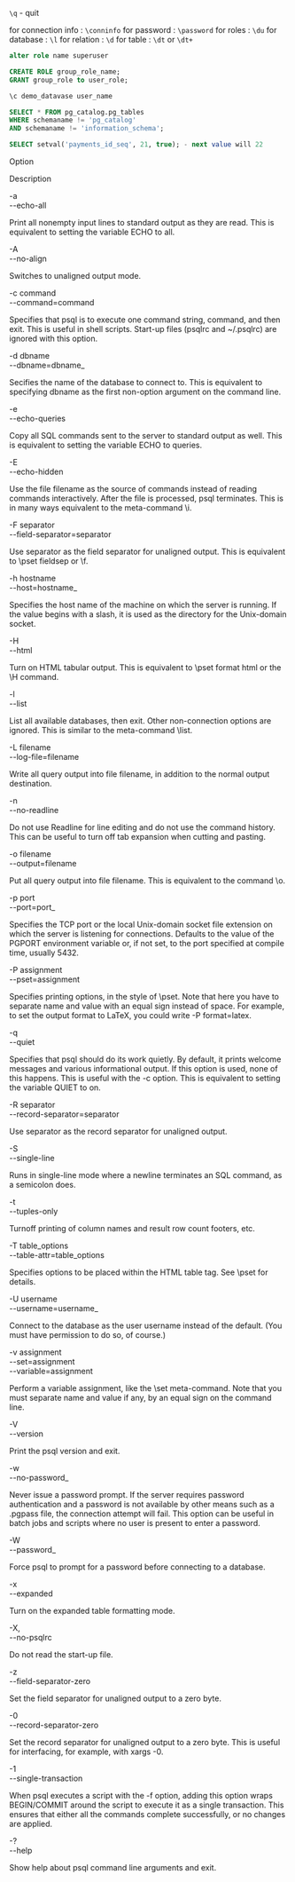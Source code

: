`\q` - quit

for connection info : `\conninfo`
for password : `\password` 
for roles : `\du` 
for database : `\l`
for relation : `\d`
for table : `\dt` or `\dt+`

```sql
alter role name superuser
```
```sql
CREATE ROLE group_role_name;
GRANT group_role to user_role;
```

```sql
\c demo_datavase user_name
```

```sql
SELECT * FROM pg_catalog.pg_tables 
WHERE schemaname != 'pg_catalog' 
AND schemaname != 'information_schema';
```


```sql
SELECT setval('payments_id_seq', 21, true); - next value will 22
```
Option

Description

-a  
--echo-all

Print all nonempty input lines to standard output as they are read. This is equivalent to setting the variable ECHO to all.

-A  
--no-align

Switches to unaligned output mode.

-c command  
--command=command

Specifies that psql is to execute one command string, command, and then exit. This is useful in shell scripts. Start-up files (psqlrc and ~/.psqlrc) are ignored with this option.

-d dbname  
--dbname=dbname_

Secifies the name of the database to connect to. This is equivalent to specifying dbname as the first non-option argument on the command line.

-e  
--echo-queries

Copy all SQL commands sent to the server to standard output as well. This is equivalent to setting the variable ECHO to queries.

-E  
--echo-hidden

Use the file filename as the source of commands instead of reading commands interactively. After the file is processed, psql terminates. This is in many ways equivalent to the meta-command \i.

-F separator  
--field-separator=separator

Use separator as the field separator for unaligned output. This is equivalent to \pset fieldsep or \f.

-h hostname  
--host=hostname_

Specifies the host name of the machine on which the server is running. If the value begins with a slash, it is used as the directory for the Unix-domain socket.

-H  
--html

Turn on HTML tabular output. This is equivalent to \pset format html or the \H command.

-l  
--list

List all available databases, then exit. Other non-connection options are ignored. This is similar to the meta-command \list.

-L filename  
--log-file=filename

Write all query output into file filename, in addition to the normal output destination.

-n  
--no-readline

Do not use Readline for line editing and do not use the command history. This can be useful to turn off tab expansion when cutting and pasting.

-o filename  
--output=filename

Put all query output into file filename. This is equivalent to the command \o.

-p port  
--port=port_

Specifies the TCP port or the local Unix-domain socket file extension on which the server is listening for connections. Defaults to the value of the PGPORT environment variable or, if not set, to the port specified at compile time, usually 5432.

-P assignment  
--pset=assignment

Specifies printing options, in the style of \pset. Note that here you have to separate name and value with an equal sign instead of space. For example, to set the output format to LaTeX, you could write -P format=latex.

-q  
--quiet

Specifies that psql should do its work quietly. By default, it prints welcome messages and various informational output. If this option is used, none of this happens. This is useful with the -c option. This is equivalent to setting the variable QUIET to on.

-R separator  
--record-separator=separator

Use separator as the record separator for unaligned output.

-S  
--single-line

Runs in single-line mode where a newline terminates an SQL command, as a semicolon does.

-t  
--tuples-only

Turnoff printing of column names and result row count footers, etc.

-T table_options  
--table-attr=table_options

Specifies options to be placed within the HTML table tag. See \pset for details.

-U username  
--username=username_

Connect to the database as the user username instead of the default. (You must have permission to do so, of course.)

-v assignment  
--set=assignment  
--variable=assignment

Perform a variable assignment, like the \set meta-command. Note that you must separate name and value if any, by an equal sign on the command line.

-V  
--version

Print the psql version and exit.

-w  
--no-password_

Never issue a password prompt. If the server requires password authentication and a password is not available by other means such as a .pgpass file, the connection attempt will fail. This option can be useful in batch jobs and scripts where no user is present to enter a password.

-W  
--password_

Force psql to prompt for a password before connecting to a database.

-x  
--expanded

Turn on the expanded table formatting mode.

-X,  
--no-psqlrc

Do not read the start-up file.

-z  
--field-separator-zero

Set the field separator for unaligned output to a zero byte.

-0  
--record-separator-zero

Set the record separator for unaligned output to a zero byte. This is useful for interfacing, for example, with xargs -0.

-1  
--single-transaction

When psql executes a script with the -f option, adding this option wraps BEGIN/COMMIT around the script to execute it as a single transaction. This ensures that either all the commands complete successfully, or no changes are applied.

-?  
--help

Show help about psql command line arguments and exit.